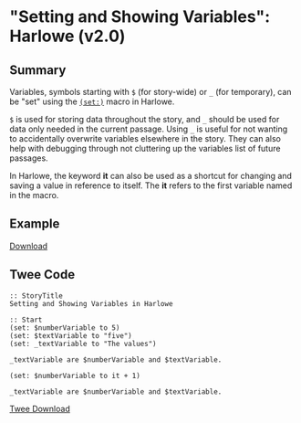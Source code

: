 # "Setting and Showing Variables": Harlowe (v2.0)

## Summary

Variables, symbols starting with `$` (for story-wide) or `_` (for temporary), can be "set" using the [`(set:)`](https://twine2.neocities.org/#macro_set) macro in Harlowe.

`$` is used for storing data throughout the story, and `_` should be used for data only needed in the current passage. Using `_` is useful for not wanting to accidentally overwrite variables elsewhere in the story. They can also help with debugging through not cluttering up the variables list of future passages.

In Harlowe, the keyword **it** can also be used as a shortcut for changing and saving a value in reference to itself. The **it** refers to the first variable named in the macro.

## Example

[Download](harlowe_settingandshowing_example.html)

## Twee Code

```twee
:: StoryTitle
Setting and Showing Variables in Harlowe

:: Start
(set: $numberVariable to 5)
(set: $textVariable to "five")
(set: _textVariable to "The values")

_textVariable are $numberVariable and $textVariable.

(set: $numberVariable to it + 1)

_textVariable are $numberVariable and $textVariable.
```

[Twee Download](harlowe_settingandshowing_twee.txt)
